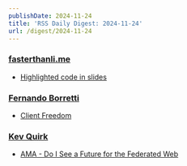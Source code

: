 ```yaml
---
publishDate: 2024-11-24
title: 'RSS Daily Digest: 2024-11-24'
url: /digest/2024-11-24
---
```


### [fasterthanli.me](https://fasterthanli.me/)

  * [Highlighted code in slides](https://fasterthanli.me/articles/highlighted-code-in-slides)
  
### [Fernando Borretti](https://borretti.me/)

  * [Client Freedom](https://borretti.me/article/client-freedom)
  
### [Kev Quirk](https://kevquirk.com/)

  * [AMA - Do I See a Future for the Federated Web](https://kevquirk.com/blog/ama-do-i-see-a-future-for-the-federated-web)
  
